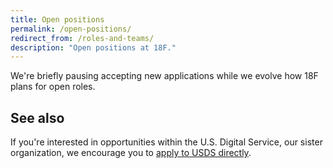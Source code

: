 ```yaml
---
title: Open positions
permalink: /open-positions/
redirect_from: /roles-and-teams/
description: "Open positions at 18F."
---
```


We're briefly pausing accepting new applications while we evolve how 18F plans for open roles.

## See also

If you're interested in opportunities within the U.S. Digital Service, our sister organization, we encourage you to [apply to USDS directly](https://www.usds.gov/join).

